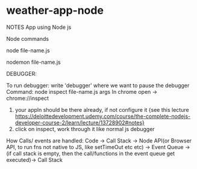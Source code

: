# weather-app-node

NOTES App using Node js

Node commands

node file-name.js

nodemon file-name.js

DEBUGGER:

To run debugger:
write 'debugger' where we want to pause the debugger
Command: node inspect file-name.js args
In chrome open -> chrome://inspect 
1.  your appln should be there already, if not configure it {see this lecture https://deloittedevelopment.udemy.com/course/the-complete-nodejs-developer-course-2/learn/lecture/13728902#notes}
2.  click on inspect, work through it like normal js debugger

How Calls/ events are handled:
Code -> Call Stack -> Node API(or Browser API, to run fns not native to JS, like setTimeOut etc etc) -> Event Queue -> (if call stack is empty, then the call/functions in the event queue get executed)-> Call Stack 
